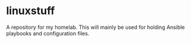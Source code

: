 # linuxstuff

A repository for my homelab. This will mainly be used for holding Ansible playbooks and configuration files. 
